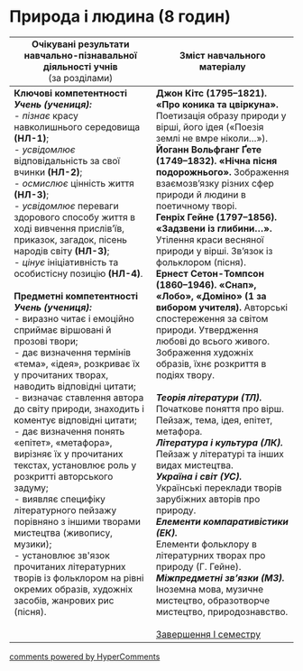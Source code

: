 <div id="hypercomments_widget" class="js-hypercomments-widget invisible"></div>

# Природа і людина (8 годин)

<table>
  <tr>
    <td width="50%" align="center"><b>Очікувані результати навчально-пізнавальної діяльності учнів</b><br>
(за розділами)</td>
    <td width="50%" align="center"><b>Зміст навчального матеріалу</b></td>
  </tr>
<tbody>
  <tr>
    <td width="50%" style="vertical-align:top !important;">
<b>Ключові компетентності</b><br>
<i><b>Учень (учениця):</b></i><br>
- <i>пізнає</i> красу навколишнього середовища <b>(НЛ-1)</b>;<br>
- <i>усвідомлює</i> відповідальність за свої вчинки <b>(НЛ-2)</b>;<br>
- <i>осмислює</i> цінність життя <b>(НЛ-3)</b>;<br>
- <i>усвідомлює</i> переваги здорового способу життя в ході вивчення прислів’їв, приказок, загадок, пісень народів світу <b>(НЛ-3)</b>;<br>
- <i>цінує</i> ініціативність та особистісну позицію <b>(НЛ-4)</b>.<br>
<br>
<b>Предметні компетентності</b><br>
<b><i>Учень (учениця):</i></b><br>
- виразно читає і емоційно сприймає віршовані й прозові твори;<br>
- дає визначення термінів «тема», «ідея», розкриває їх у прочитаних творах, наводить відповідні цитати;<br>
- визначає ставлення автора до світу природи, знаходить і коментує  відповідні цитати;<br>
- дає визначення понять «епітет», «метафора», вирізняє їх у прочитаних текстах, установлює роль у розкритті авторського задуму;<br>
- виявляє специфіку літературного пейзажу порівняно з іншими творами мистецтва (живопису, музики);<br>
- установлює зв'язок прочитаних літературних творів із фольклором на рівні окремих образів, художніх засобів, жанрових рис (пісня).  
</td>
    <td width="50%" style="vertical-align:top !important;">
<b>Джон Кітс (1795–1821). «Про коника та цвіркуна».</b> Поетизація образу природи у вірші, його ідея («Поезія землі не вмре ніколи…»).<br>
<b>Йоганн Вольфганг Ґете (1749–1832). «Нічна пісня подорожнього».</b> Зображення взаємозв’язку різних сфер природи й людини в поетичному творі. <br>
<b>Генріх Гейне (1797–1856). «Задзвени із глибини…».</b> Утілення краси весняної природи у вірші. Зв’язок із фольклором (пісня).<br>
<b>Ернест Сетон-Томпсон (1860–1946). «Снап», «Лобо», «Доміно» (1 за вибором учителя).</b> Авторські спостереження за світом природи. Утвердження любові до всього живого. Зображення художніх образів, їхнє розкриття в  подіях твору.<br>
<br>
<b><i>Теорія літератури (ТЛ).</i></b><br> 
Початкове поняття про вірш. Пейзаж, тема, ідея, епітет, метафора.<br>
<b><i>Література і культура (ЛК).</i></b><br> 
Пейзаж у літературі та інших видах мистецтва.<br>
<b><i>Україна і світ (УС).</i></b><br> 
Українські переклади  творів зарубіжних авторів  про природу.<br>
<b><i>Елементи компаративістики (ЕК).</i></b><br> 
Елементи фольклору в літературних творах про природу (Г. Гейне).<br>
<b><i>Міжпредметні зв’язки (МЗ).</i></b><br>
Іноземна мова, музичне мистецтво, образотворче мистецтво, природознавство.<br>
<br>
<u>Завершення І семестру</u>
  </td>
</tbody>
</table>

<div class="js-hypercomments-container">
<a href="http://hypercomments.com" class="hc-link" title="comments widget">comments powered by HyperComments</a>
</div>